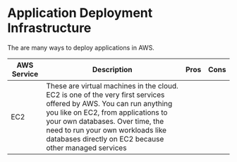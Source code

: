 # Application Deployment Infrastructure

The are many ways to deploy applications in AWS.

| AWS Service | Description | Pros | Cons |
| --- | --- | --- | -- |
| EC2 | These are virtual machines in the cloud. EC2 is one of the very first services offered by AWS. You can run anything you like on EC2, from applications to your own databases. Over time, the need to run your own workloads like databases directly on EC2 because other managed services